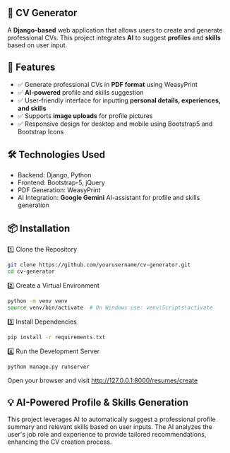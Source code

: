 ## 📝 CV Generator

A **Django-based** web application that allows users to create and generate professional CVs. 
This project integrates **AI** to suggest **profiles** and **skills** based on user input.

## 🚀 Features

- ✅ Generate professional CVs in **PDF format** using WeasyPrint
- ✅ **AI-powered** profile and skills suggestion
- ✅ User-friendly interface for inputting **personal details, experiences, and skills**
- ✅ Supports **image uploads** for profile pictures
- ✅ Responsive design for desktop and mobile using Bootstrap5 and Bootstrap Icons

## 🛠️ Technologies Used

  - Backend: Django, Python
  - Frontend: Bootstrap-5, jQuery
  - PDF Generation: WeasyPrint
  - AI Integration: **Google Gemini** AI-assistant for profile and skills generation

## 📦 Installation

1️⃣  Clone the Repository

  ```bash
  git clone https://github.com/yourusername/cv-generator.git
  cd cv-generator
  ```

2️⃣  Create a Virtual Environment

  ```bash
  python -m venv venv
  source venv/bin/activate  # On Windows use: venv\Scripts\activate
  ```

3️⃣  Install Dependencies

  ```bash
  pip install -r requirements.txt
  ```

4️⃣  Run the Development Server

  ```bash
  python manage.py runserver
  ```
  Open your browser and visit http://127.0.0.1:8000/resumes/create

## 💡 AI-Powered Profile & Skills Generation

This project leverages AI to automatically suggest a professional profile summary and relevant skills based on user inputs. The AI analyzes the user's job role and experience to provide tailored recommendations, enhancing the CV creation process.
